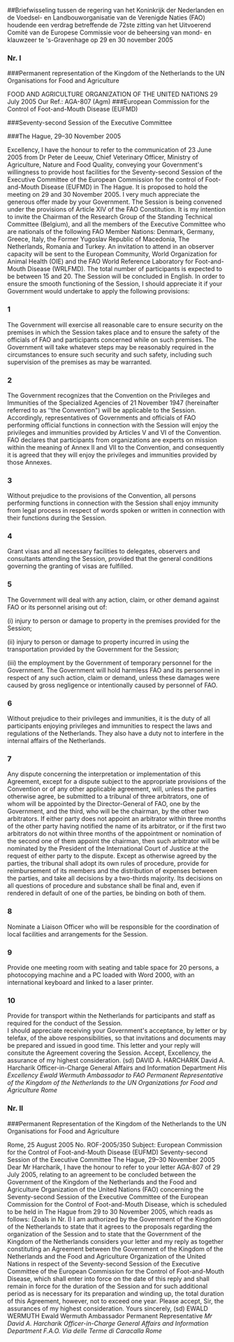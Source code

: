 <meta http-equiv='Content-Type' content='text/html; charset=utf-8' />

##Briefwisseling tussen de regering van het Koninkrijk der Nederlanden en de Voedsel- en Landbouworganisatie van de Verenigde Naties (FAO) houdende een verdrag betreffende de 72ste zitting van het Uitvoerend Comité van de Europese Commissie voor de beheersing van mond- en klauwzeer te 's-Gravenhage op 29 en 30 november 2005

### Nr.  I  

###Permanent representation of the Kingdom of the Netherlands to the UN Organisations for Food and Agriculture

FOOD AND AGRICULTURE ORGANIZATION OF THE UNITED NATIONS 29 July 2005 Our Ref.: AGA-807 (Agm) 
###European Commission for the Control of Foot-and-Mouth Disease (EUFMD)

###Seventy-second Session of the Executive Committee

###The Hague, 29–30 November 2005

Excellency, I have the honour to refer to the communication of 23 June 2005 from Dr Peter de Leeuw, Chief Veterinary Officer, Ministry of Agriculture, Nature and Food Quality, conveying your Government's willingness to provide host facilities for the Seventy-second Session of the Executive Committee of the European Commission for the control of Foot-and-Mouth Disease (EUFMD) in The Hague. It is proposed to hold the meeting on 29 and 30 November 2005. I very much appreciate the generous offer made by your Government. The Session is being convened under the provisions of Article XIV of the FAO Constitution. It is my intention to invite the Chairman of the Research Group of the Standing Technical Committee (Belgium), and all the members of the Executive Committee who are nationals of the following FAO Member Nations: Denmark, Germany, Greece, Italy, the Former Yugoslav Republic of Macedonia, The Netherlands, Romania and Turkey. An invitation to attend in an observer capacity will be sent to the European Community, World Organization for Animal Health (OIE) and the FAO World Reference Laboratory for Foot-and-Mouth Disease (WRLFMD). The total number of participants is expected to be between 15 and 20. The Session will be concluded in English. In order to ensure the smooth functioning of the Session, I should appreciate it if your Government would undertake to apply the following provisions:  

### 1  

The Government will exercise all reasonable care to ensure security on the premises in which the Session takes place and to ensure the safety of the officials of FAO and participants concerned while on such premises. The Government will take whatever steps may be reasonably required in the circumstances to ensure such security and such safety, including such supervision of the premises as may be warranted.  

### 2  

The Government recognizes that the Convention on the Privileges and Immunities of the Specialized Agencies of 21 November 1947 (hereinafter referred to as ‘‘the Convention") will be applicable to the Session. Accordingly, representatives of Governments and officials of FAO performing official functions in connection with the Session will enjoy the privileges and immunities provided by Articles V and VI of the Convention. FAO declares that participants from organizations are experts on mission within the meaning of Annex II and VII to the Convention, and consequently it is agreed that they will enjoy the privileges and immunities provided by those Annexes.  

### 3  

Without prejudice to the provisions of the Convention, all persons performing functions in connection with the Session shall enjoy immunity from legal process in respect of words spoken or written in connection with their functions during the Session.  

### 4  

Grant visas and all necessary facilities to delegates, observers and consultants attending the Session, provided that the general conditions governing the granting of visas are fulfilled.  

### 5  

The Government will deal with any action, claim, or other demand against FAO or its personnel arising out of: 

(i) injury to person or damage to property in the premises provided for the Session;  

(ii) injury to person or damage to property incurred in using the transportation provided by the Government for the Session;  

(iii) the employment by the Government of temporary personnel for the Government. The Government will hold harmless FAO and its personnel in respect of any such action, claim or demand, unless these damages were caused by gross negligence or intentionally caused by personnel of FAO.    

### 6  

Without prejudice to their privileges and immunities, it is the duty of all participants enjoying privileges and immunities to respect the laws and regulations of the Netherlands. They also have a duty not to interfere in the internal affairs of the Netherlands.  

### 7  

Any dispute concerning the interpretation or implementation of this Agreement, except for a dispute subject to the appropriate provisions of the Convention or of any other applicable agreement, will, unless the parties otherwise agree, be submitted to a tribunal of three arbitrators, one of whom will be appointed by the Director-General of FAO, one by the Government, and the third, who will be the chairman, by the other two arbitrators. If either party does not appoint an arbitrator within three months of the other party having notified the name of its arbitrator, or if the first two arbitrators do not within three months of the appointment or nomination of the second one of them appoint the chairman, then such arbitrator will be nominated by the President of the International Court of Justice at the request of either party to the dispute. Except as otherwise agreed by the parties, the tribunal shall adopt its own rules of procedure, provide for reimbursement of its members and the distribution of expenses between the parties, and take all decisions by a two-thirds majority. Its decisions on all questions of procedure and substance shall be final and, even if rendered in default of one of the parties, be binding on both of them.  

### 8  

Nominate a Liaison Officer who will be responsible for the coordination of local facilities and arrangements for the Session.  

### 9  

Provide one meeting room with seating and table space for 20 persons, a photocopying machine and a PC loaded with Word 2000, with an international keyboard and linked to a laser printer.  

### 10  

Provide for transport within the Netherlands for participants and staff as required for the conduct of the Session.  
I should appreciate receiving your Government's acceptance, by letter or by telefax, of the above responsibilities, so that invitations and documents may be prepared and issued in good time. This letter and your reply will consitute the Agreement covering the Session. Accept, Excellency, the assurance of my highest consideration. (sd) DAVID A. HARCHARIK David A. Harcharik Officer-in-Charge General Affairs and Information Department  *His Excellency*   *Ewald Wermuth*   *Ambassador to FAO*   *Permanent Representative of the Kingdom*   *of the Netherlands to the UN Organizations*   *for Food and Agriculture*   *Rome*    

### Nr.  II  

###Permanent Representation of the Kingdom of the Netherlands to the UN Organisations for Food and Agriculture

Rome, 25 August 2005 No. ROF-2005/350 Subject: European Commission for the Control of Foot-and-Mouth Disease (EUFMD) Seventy-second Session of the Executive Committee The Hague, 29–30 November 2005 Dear Mr Harcharik, I have the honour to refer to your letter AGA-807 of 29 July 2005, relating to an agreement to be concluded between the Government of the Kingdom of the Netherlands and the Food and Agriculture Organization of the United Nations (FAO) concerning the Seventy-second Session of the Executive Committee of the European Commission for the Control of Foot-and-Mouth Disease, which is scheduled to be held in The Hague from 29 to 30 November 2005, which reads as follows:  (Zoals in Nr. I)  I am authorized by the Government of the Kingdom of the Netherlands to state that it agrees to the proposals regarding the organization of the Session and to state that the Government of the Kingdom of the Netherlands considers your letter and my reply as together constituting an Agreement between the Government of the Kingdom of the Netherlands and the Food and Agriculture Organization of the United Nations in respect of the Seventy-second Session of the Executive Committee of the European Commission for the Control of Foot-and-Mouth Disease, which shall enter into force on the date of this reply and shall remain in force for the duration of the Session and for such additional period as is necessary for its preparation and winding up, the total duration of this Agreement, however, not to exceed one year. Please accept, Sir, the assurances of my highest consideration. Yours sincerely, (sd) EWALD WERMUTH Ewald Wermuth Ambassador Permanent Representative  *Mr David A. Harcharik*   *Officer-in-Charge*   *General Affairs and Information Department*   *F.A.O.*   *Via delle Terme di Caracalla*   *Rome*    
